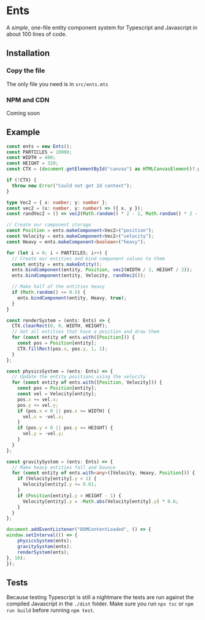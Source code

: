 # Ents

A _simple_, one-file entity component system for Typescript and
Javascript in about 100 lines of code.

## Installation

### Copy the file
The only file you need is in `src/ents.mts`

### NPM and CDN
Coming soon

## Example

```Typescript
const ents = new Ents();
const PARTICLES = 10000;
const WIDTH = 480;
const HEIGHT = 320;
const CTX = (document.getElementById("canvas") as HTMLCanvasElement)?.getContext("2d");

if (!CTX) {
  throw new Error("Could not get 2d context");
}

type Vec2 = { x: number; y: number };
const vec2 = (x: number, y: number) => ({ x, y });
const randVec2 = () => vec2(Math.random() * 2 - 1, Math.random() * 2 - 1);

// Create our component storage
const Position = ents.makeComponent<Vec2>("position");
const Velocity = ents.makeComponent<Vec2>("velocity");
const Heavy = ents.makeComponent<boolean>("heavy");

for (let i = 0; i < PARTICLES; i++) {
  // Create our entities and bind component values to them
  const entity = ents.makeEntity();
  ents.bindComponent(entity, Position, vec2(WIDTH / 2, HEIGHT / 2));
  ents.bindComponent(entity, Velocity, randVec2());

  // Make half of the entities heavy
  if (Math.random() >= 0.5) {
    ents.bindComponent(entity, Heavy, true);
  }
}

const renderSystem = (ents: Ents) => {
  CTX.clearRect(0, 0, WIDTH, HEIGHT);
  // Get all entities that have a position and draw them
  for (const entity of ents.with([Position])) {
    const pos = Position[entity];
    CTX.fillRect(pos.x, pos.y, 1, 1);
  }
};

const physicsSystem = (ents: Ents) => {
  // Update the entity positions using the velocity
  for (const entity of ents.with([Position, Velocity])) {
    const pos = Position[entity];
    const vel = Velocity[entity];
    pos.x += vel.x;
    pos.y += vel.y;
    if (pos.x < 0 || pos.x >= WIDTH) {
      vel.x = -vel.x;
    }
    if (pos.y < 0 || pos.y >= HEIGHT) {
      vel.y = -vel.y;
    }
  }
};

const gravitySystem = (ents: Ents) => {
  // Make heavy entities fall and bounce
  for (const entity of ents.with<any>([Velocity, Heavy, Position])) {
    if (Velocity[entity].y < 1) {
      Velocity[entity].y += 0.01;
    }
    if (Position[entity].y > HEIGHT - 1) {
      Velocity[entity].y = -Math.abs(Velocity[entity].y) * 0.6;
    }
  }
};

document.addEventListener("DOMContentLoaded", () => {
window.setInterval(() => {
    physicsSystem(ents);
    gravitySystem(ents);
    renderSystem(ents);
}, 16);
});
```

## Tests
Because testing Typescript is still a nightmare the tests are
run against the compiled Javascript in the `./dist` folder. Make
sure you run `npx tsc` or `npm run build` before running `npm test`.